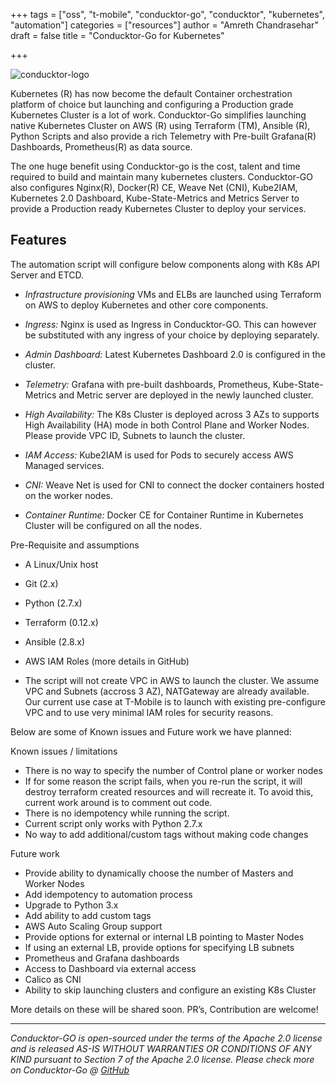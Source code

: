 
+++
tags = ["oss", "t-mobile", "conducktor-go", "conducktor", "kubernetes", "automation"]
categories = ["resources"]
author = "Amreth Chandrasehar"
draft = false
title = "Conducktor-Go for Kubernetes"

+++

![conducktor-logo](/blog/conducktor-go/conducktor.png#center)


Kubernetes (R) has now become the default Container orchestration platform of choice but launching and configuring a Production grade Kubernetes Cluster is a lot of work. Conducktor-Go simplifies launching native Kubernetes Cluster on AWS (R) using Terraform (TM), Ansible (R), Python Scripts and also provide a rich Telemetry with Pre-built Grafana(R) Dashboards, Prometheus(R) as data source. 

The one huge benefit using Conducktor-go is the cost, talent and time required to build and maintain many kubernetes clusters. Conducktor-GO also configures Nginx(R), Docker(R) CE, Weave Net (CNI), Kube2IAM, Kubernetes 2.0 Dashboard, Kube-State-Metrics and Metrics Server to provide a Production ready Kubernetes Cluster to deploy your services. 


## Features 

The automation script will configure below components along with K8s API Server and ETCD.

* *Infrastructure provisioning*
    VMs and ELBs are launched using Terraform on AWS to deploy Kubernetes and other core components.

* *Ingress:* 
    Nginx is used as Ingress in Conducktor-GO. This can however be substituted with any ingress of your choice by deploying separately.

* *Admin Dashboard:*
    Latest Kubernetes Dashboard 2.0 is configured in the cluster.

* *Telemetry:*
    Grafana with pre-built dashboards, Prometheus, Kube-State-Metrics and Metric server are deployed in the newly launched cluster.
 
* *High Availability:*
    The K8s Cluster is deployed across 3 AZs to supports High Availability (HA) mode in both Control Plane and Worker Nodes. Please provide VPC ID, Subnets to launch the cluster.

* *IAM Access:*
    Kube2IAM is used for Pods to securely access AWS Managed services.

* *CNI:*
    Weave Net is used for CNI to connect the docker containers hosted on the worker nodes.

* *Container Runtime:*
    Docker CE for Container Runtime in Kubernetes Cluster will be configured on all the nodes. 


Pre-Requisite and assumptions 

* A Linux/Unix host
* Git (2.x)
* Python (2.7.x)
* Terraform (0.12.x)
* Ansible (2.8.x)
* AWS IAM Roles (more details in GitHub)

* The script will not create VPC in AWS to launch the cluster. 
    We assume VPC and Subnets (accross 3 AZ), NATGateway are already available. Our current use case at T-Mobile is to launch with existing pre-configure VPC and to use very minimal IAM roles for security reasons.



Below are some of Known issues and Future work we have planned:

Known issues / limitations

* There is no way to specify the number of Control plane or worker nodes
* If for some reason the script fails, when you re-run the script, it will destroy terraform created resources and will recreate it. To avoid this, current work around is to comment out code.
* There is no idempotency while running the script.
* Current script only works with Python 2.7.x
* No way to add additional/custom tags without making code changes

Future work

* Provide ability to dynamically choose the number of Masters and Worker Nodes
* Add idempotency to automation process
* Upgrade to Python 3.x
* Add ability to add custom tags
* AWS Auto Scaling Group support
* Provide options for external or internal LB pointing to Master Nodes
* If using an external LB, provide options for specifying LB subnets
* Prometheus and Grafana dashboards
* Access to Dashboard via external access
* Calico as CNI
* Ability to skip launching clusters and configure an existing K8s Cluster

More details on these will be shared soon. PR’s, Contribution are welcome!


*****

*Conducktor-GO is open-sourced under the terms of the Apache 2.0 license and is released AS-IS WITHOUT WARRANTIES OR CONDITIONS OF ANY KIND pursuant to Section 7 of the Apache 2.0 license. Please check more on Conducktor-Go @ [GitHub](https://github.com/tmobile/conducktor-go)*
